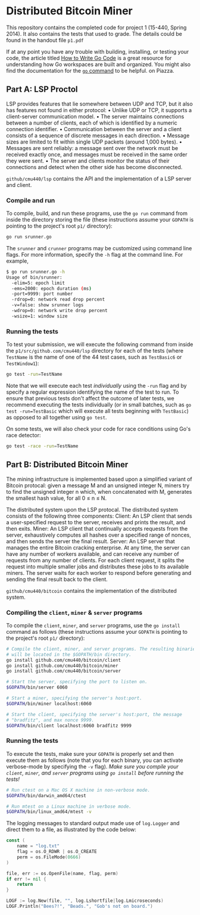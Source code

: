 Distributed Bitcoin Miner
==

This repository contains the completed code for project 1 (15-440, Spring 2014). It also contains
the tests that used to grade. The details could be found in the handout file `p1.pdf`

If at any point you have any trouble with building, installing, or testing your code, the article
titled [How to Write Go Code](http://golang.org/doc/code.html) is a great resource for understanding
how Go workspaces are built and organized. You might also find the documentation for the
[`go` command](http://golang.org/cmd/go/) to be helpful.
on Piazza.

## Part A: LSP Proctol
LSP provides features that lie somewhere between UDP and TCP, but it also has features not found in either protocol:
• Unlike UDP or TCP, it supports a client-server communication model.
• The server maintains connections between a number of clients, each of which is identified by a numeric connection identifier.
• Communication between the server and a client consists of a sequence of discrete messages in each direction.
• Message sizes are limited to fit within single UDP packets (around 1,000 bytes).
• Messages are sent reliably: a message sent over the network must be received exactly once, and messages must be received in the same order they were sent.
• The server and clients monitor the status of their connections and detect when the other side has become disconnected.

`github/cmu440/lsp` contains the API and the implementation of a LSP server and client.

### Compile and run
To compile, build, and run these programs, use the `go run` command from inside the directory
storing the file (these instructions assume your `GOPATH` is pointing to the project's root
`p1/` directory):

```bash
go run srunner.go
```

The `srunner` and `crunner` programs may be customized using command line flags. For more
information, specify the `-h` flag at the command line. For example,

```bash
$ go run srunner.go -h
Usage of bin/srunner:
  -elim=5: epoch limit
  -ems=2000: epoch duration (ms)
  -port=9999: port number
  -rdrop=0: network read drop percent
  -v=false: show srunner logs
  -wdrop=0: network write drop percent
  -wsize=1: window size
```
### Running the tests

To test your submission, we will execute the following command from inside the
`p1/src/github.com/cmu440/lsp` directory for each of the tests (where `TestName` is the
name of one of the 44 test cases, such as `TestBasic6` or `TestWindow1`):

```sh
go test -run=TestName
```

Note that we will execute each test _individually_ using the `-run` flag and by specify a regular expression
identifying the name of the test to run. To ensure that previous tests don't affect the outcome of later tests,
we recommend executing the tests individually (or in small batches, such as `go test -run=TestBasic` which will
execute all tests beginning with `TestBasic`) as opposed to all together using `go test`.

On some tests, we will also check your code for race conditions using Go's race detector:

```sh
go test -race -run=TestName
```

## Part B: Distributed Bitcoin Miner
The mining infrastructure is implemented based upon a simplified variant of Bitcoin protocal: given a message M and an unsigned integer N, miners try to find the unsigned integer n which, when concatenated with M, generates the smallest hash value, for all 0 ≤ n ≤ N.

The distributed system upon the LSP protocal. The distributed system consists of the following three components:
Client: An LSP client that sends a user-specified request to the server, receives and prints the result, and then exits.
Miner: An LSP client that continually accepts requests from the server, exhaustively computes all hashes over a specified range of nonces, and then sends the server the final result.
Server: An LSP server that manages the entire Bitcoin cracking enterprise. At any time, the server can have any number of workers available, and can receive any number of requests from any number of clients. For each client request, it splits the request into multiple smaller jobs and distributes these jobs to its available miners. The server waits for each worker to respond before generating and sending the final result back to the client.

`github/cmu440/bitcoin` contains the implementation of the distributed system.

### Compiling the `client`, `miner` & `server` programs

To compile the `client`, `miner`, and `server` programs, use the `go install` command
as follows (these instructions assume your
`GOPATH` is pointing to the project's root `p1/` directory):

```bash
# Compile the client, miner, and server programs. The resulting binaries
# will be located in the $GOPATH/bin directory.
go install github.com/cmu440/bitcoin/client
go install github.com/cmu440/bitcoin/miner
go install github.com/cmu440/bitcoin/server

# Start the server, specifying the port to listen on.
$GOPATH/bin/server 6060

# Start a miner, specifying the server's host:port.
$GOPATH/bin/miner localhost:6060

# Start the client, specifying the server's host:port, the message
# "bradfitz", and max nonce 9999.
$GOPATH/bin/client localhost:6060 bradfitz 9999
```

### Running the tests

To execute the tests, make sure your `GOPATH` is properly set and then execute them as follows (note
that you for each binary, you can activate verbose-mode by specifying the `-v` flag). _Make sure you
compile your `client`, `miner`, and `server` programs using `go install` before running the tests!_

```bash
# Run ctest on a Mac OS X machine in non-verbose mode.
$GOPATH/bin/darwin_amd64/ctest

# Run mtest on a Linux machine in verbose mode.
$GOPATH/bin/linux_amd64/mtest -v
```

The logging messages to standard output made use of `log.Logger` and direct them to a file, as
illustrated by the code below:

```go
const (
	name = "log.txt"
	flag = os.O_RDWR | os.O_CREATE
	perm = os.FileMode(0666)
)

file, err := os.OpenFile(name, flag, perm)
if err != nil {
	return
}

LOGF := log.New(file, "", log.Lshortfile|log.Lmicroseconds)
LOGF.Println("Bees?!", "Beads.", "Gob's not on board.")
```
